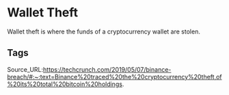 # Wallet Theft
Wallet theft is where the funds of a cryptocurrency wallet are stolen.
## Tags
Source_URL:https://techcrunch.com/2019/05/07/binance-breach/#:~:text=Binance%20traced%20the%20cryptocurrency%20theft,of%20its%20total%20bitcoin%20holdings.
